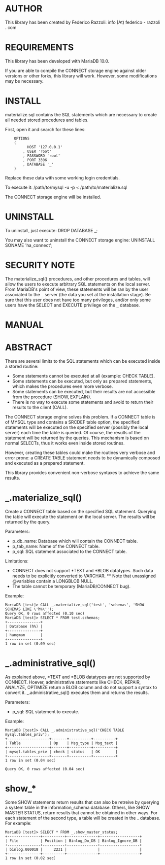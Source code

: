AUTHOR
======

This library has been created by Federico Razzoli:
info [At) federico - razzoli . com

REQUIREMENTS
============

This library has been developed with MariaDB 10.0.

If you are able to compile the CONNECT storage engine against older versions or other forks, this library will work. However, some modifications may be necessary.

INSTALL
=======

materialize.sql contains the SQL statements which are necessary to create all needed stored procedures and tables.

First, open it and search for these lines:

```
	OPTIONS
	(
		  HOST '127.0.0.1'
		, USER 'root'
		, PASSWORD 'root'
		, PORT 3306
		, DATABASE '_'
	)
```

Replace these data with some working login credentials.

To execute it:
/path/to/mysql -u<username> -p<password> < /path/to/materialize.sql

The CONNECT storage engine will be installed.

UNINSTALL
=========

To uninstall, just execute:
DROP DATABASE _;

You may also want to uninstall the CONNECT storage engine:
UNINSTALL SONAME 'ha_connect';

SECURITY NOTE
=============

The materialize_sql() procedures, and other procedures and tables, will allow the users to execute arbitrary SQL statements on the local server. From MariaDB's point of view, these statements will be ran by the user associated to the `_` server (the data you set at the installation stage). Be sure that this user does not have too many privileges, and/or only some users have the SELECT and EXECUTE privilege on the `_` database.

MANUAL
======

ABSTRACT
========

There are several limits to the SQL statements which can be executed inside a stored routine:
* Some statements cannot be executed at all (example: CHECK TABLE).
* Some statements can be executed, but only as prepared statements, which makes the procedures even more verbose.
* Some statements can be executed, but their results are not accessible from the procedure (SHOW, EXPLAIN).
* There is no way to execute some statements and avoid to return their results to the client (CALL).

The CONNECT storage engine solves this problem. If a CONNECT table is of MYSQL type and contains a SRCDEF table option, the specified statements will be executed on the specified server (possibly the local server) each time the table is queried. Of course, the results of the statement will be returned by the queries. This mechanism is based on normal SELECTs, thus it works even inside stored routines.

However, creating these tables could make the routines very verbose and error prone: a CREATE TABLE statement needs to be dynamically composed and executed as a prepared statement.

This library provides convenient non-verbose syntaxes to achieve the same results.

_.materialize_sql()
===================

Create a CONNECT table based on the specified SQL statement. Querying the table will execute the statement on the local server. The results will be returned by the query.

Parameters:
* p_db_name: Database which will contain the CONNECT table.
* p_tab_name: Name of the CONNECT table.
* p_sql: SQL statement associated to the CONNECT table.

Limitations:
* CONNECT does not support *TEXT and *BLOB datatypes. Such data needs to be explicitly converted to VARCHAR.
** Note that unassigned @variables contain a LONGBLOB NULL.
* The table cannot be temporary (MariaDB/CONNECT bug).

Example:

```
MariaDB [test]> CALL _.materialize_sql('test', 'schemas', 'SHOW SCHEMAS LIKE \'h%\'');
Query OK, 0 rows affected (0.10 sec)
MariaDB [test]> SELECT * FROM test.schemas;
+---------------+
| Database (h%) |
+---------------+
| hangman       |
+---------------+
1 row in set (0.09 sec)
```

_.administrative_sql()
======================

As explained above, *TEXT and *BLOB datatypes are not supported by CONNECT. Hoever, administrative statements like CHECK, REPAIR, ANALYZE, OPTIMIZE return a BLOB column and do not support a syntax to convert it. _.administrative_sql() executes them and returns the results.

Parameters:
* p_sql: SQL statement to execute.

Example:

```
MariaDB [test]> CALL _.administrative_sql('CHECK TABLE mysql.tables_priv');
+-------------------+-------+----------+----------+
| Table             | Op    | Msg_type | Msg_text |
+-------------------+-------+----------+----------+
| mysql.tables_priv | check | status   | OK       |
+-------------------+-------+----------+----------+
1 row in set (0.04 sec)

Query OK, 0 rows affected (0.04 sec)
```

show_*
======

Some SHOW statements return results that can also be retreive by querying a system table in the information_schema database. Others, like SHOW MASTER STATUS, return results that cannot be obtained in other ways. For each statement of the second type, a table will be created in the _ database. For example:

```
MariaDB [test]> SELECT * FROM _.show_master_status;
+---------------+----------+--------------+------------------+
| File          | Position | Binlog_Do_DB | Binlog_Ignore_DB |
+---------------+----------+--------------+------------------+
| binlog.000018 |     2231 |              |                  |
+---------------+----------+--------------+------------------+
1 row in set (0.02 sec)
```


